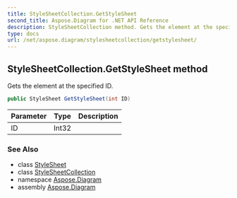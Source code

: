 ```yaml
---
title: StyleSheetCollection.GetStyleSheet
second_title: Aspose.Diagram for .NET API Reference
description: StyleSheetCollection method. Gets the element at the specified ID
type: docs
url: /net/aspose.diagram/stylesheetcollection/getstylesheet/
---
```

## StyleSheetCollection.GetStyleSheet method

Gets the element at the specified ID.

```csharp
public StyleSheet GetStyleSheet(int ID)
```

| Parameter | Type | Description |
| --- | --- | --- |
| ID | Int32 |  |

### See Also

* class [StyleSheet](../../stylesheet/)
* class [StyleSheetCollection](../)
* namespace [Aspose.Diagram](../../stylesheetcollection/)
* assembly [Aspose.Diagram](../../../)


